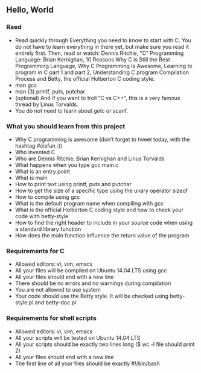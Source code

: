 ## Hello, World

### Raed
- Read quickly through Everything you need to know to start with C. You do not have to learn everything in there yet, but make sure you read it entirely first.
Then, read or watch: Dennis Ritchie, "C" Programming Language: Brian Kernighan, 10 Reasons Why C is Still the Best Programming Language, Why C Programming Is Awesome, Learning to program in C part 1 and part 2, Understanding C program Compilation Process and Betty, the official Holberton C coding style.
- man gcc
- man (3) printf, puts, putchar
- (optional) And if you want to troll “C vs C++”, this is a very famous thread by Linus Torvalds.
- You do not need to learn about getc or scanf.

### What you should learn from this project

- Why C programming is awesome (don’t forget to tweet today, with the hashtag #cisfun :))
- Who invented C
- Who are Dennis Ritchie, Brian Kernighan and Linus Torvalds
- What happens when you type gcc main.c
- What is an entry point
- What is main
- How to print text using printf, puts and putchar
- How to get the size of a specific type using the unary operator sizeof
- How to compile using gcc
- What is the default program name when compiling with gcc
- What is the official Holberton C coding style and how to check your code with betty-style
- How to find the right header to include in your source code when using a standard library function
- How does the main function influence the return value of the program

### Requirements for C

- Allowed editors: vi, vim, emacs
- All your files will be compiled on Ubuntu 14.04 LTS using gcc
- All your files should end with a new line
- There should be no errors and no warnings during compilation
- You are not allowed to use system
- Your code should use the Betty style. It will be checked using betty-style.pl and betty-doc.pl

### Requirements for shell scripts

- Allowed editors: vi, vim, emacs
- All your scripts will be tested on Ubuntu 14.04 LTS
- All your scripts should be exactly two lines long ($ wc -l file should print 2)
- All your files should end with a new line
- The first line of all your files should be exactly #!/bin/bash
